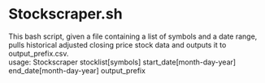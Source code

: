 # Stockscraper.sh
This bash script, given a file containing a list of symbols and a date range, pulls historical adjusted closing price stock data and outputs it to output_prefix.csv.  
usage: Stockscraper stocklist[symbols] start_date[month-day-year] end_date[month-day-year] output_prefix
